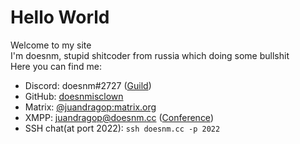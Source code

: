# Hello World
Welcome to my site </br>
I'm doesnm, stupid shitcoder from russia which doing some bullshit </br>
Here you can find me:
* Discord: doesnm#2727 ([Guild](https://discord.gg/3WD4sbbMkn))
* GitHub: [doesnmisclown](https://github.com/doesnmisclown)
* Matrix: [@juandragop:matrix.org](https://matrix.to/#/@juandragop:matrix.org)
* XMPP: [juandragop@doesnm.cc](xmpp:juandragop@doesnm.cc) ([Conference](xmpp:general@muc.doesnm.cc?join))
* SSH chat(at port 2022): `ssh doesnm.cc -p 2022`

